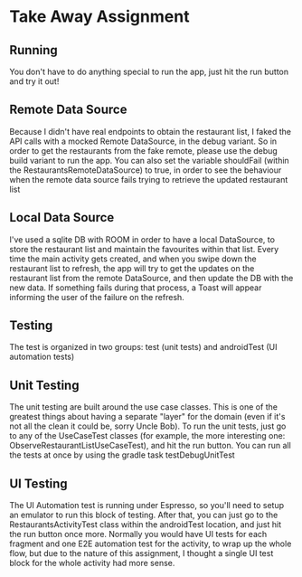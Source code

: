 # Take Away Assignment

## Running

You don't have to do anything special to run the app, just hit the run button and try it out!

## Remote Data Source

Because I didn't have real endpoints to obtain the restaurant list, I faked the API calls with a mocked Remote DataSource, in the debug variant.
So in order to get the restaurants from the fake remote, please use the debug build variant to run the app.
You can also set the variable shouldFail (within the RestaurantsRemoteDataSource) to true, in order to see the behaviour when the remote data source fails trying to retrieve the updated restaurant list

## Local Data Source

I've used a sqlite DB with ROOM in order to have a local DataSource, to store the restaurant list and maintain the favourites within that list.
Every time the main activity gets created, and when you swipe down the restaurant list to refresh, the app will try to get the updates on the restaurant list from the remote DataSource, and then update the DB with the new data. If something fails during that process, a Toast will appear informing the user of the failure on the refresh.

## Testing

The test is organized in two groups: test (unit tests) and androidTest (UI automation tests)

## Unit Testing

The unit testing are built around the use case classes. This is one of the greatest things about having a separate "layer" for the domain (even if it's not all the clean it could be, sorry Uncle Bob).
To run the unit tests, just go to any of the UseCaseTest classes (for example, the more interesting one: ObserveRestaurantListUseCaseTest), and hit the run button. You can run all the tests at once by using the gradle task testDebugUnitTest

## UI Testing

The UI Automation test is running under Espresso, so you'll need to setup an emulator to run this block of testing. After that, you can just go to the RestaurantsActivityTest class within the androidTest location, and just hit the run button once more. Normally you would have UI tests for each fragment and one E2E automation test for the activity, to wrap up the whole flow, but due to the nature of this assignment, I thought a single UI test block for the whole activity had more sense.
